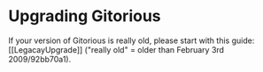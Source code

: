 # Upgrading Gitorious

If your version of Gitorious is really old, please start with this guide: [[LegacayUpgrade]] ("really old" = older than February 3rd 2009/92bb70a1).


